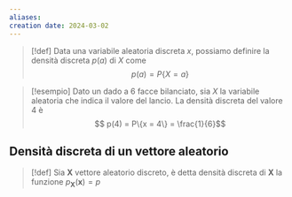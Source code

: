 ```yaml
---
aliases: 
creation date: 2024-03-02
---
```


>[!def]
>Data una variabile aleatoria discreta $x$, possiamo definire la densità discreta $p(a)$ di $X$ come
>$$ p(a) = P \{ X = a \} $$


>[!esempio]
>Dato un dado a 6 facce bilanciato, sia $X$ la variabile aleatoria che indica il valore del lancio. La densità discreta del valore 4 è
>$$ p(4) = P\{x = 4\} = \frac{1}{6}$$


## Densità discreta di un vettore aleatorio
>[!def]
>Sia $\mathbf{X}$ vettore aleatorio discreto, è detta densità discreta di $\mathbf{X}$ la funzione
>$p_{\mathbf{X}}(\mathbf{x}) = p$ 